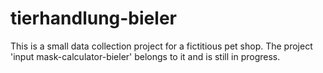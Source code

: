 # tierhandlung-bieler

This is a small data collection project for a fictitious pet shop.
The project 'input mask-calculator-bieler' belongs to it and is still in progress.


